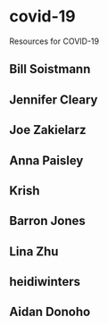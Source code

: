 # covid-19
Resources for COVID-19


## Bill Soistmann

## Jennifer Cleary
## Joe Zakielarz
## Anna Paisley
## Krish
## Barron Jones
## Lina Zhu
## heidiwinters
## Aidan Donoho
